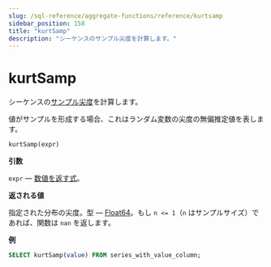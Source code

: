 ```yaml
---
slug: /sql-reference/aggregate-functions/reference/kurtsamp
sidebar_position: 158
title: "kurtSamp"
description: "シーケンスのサンプル尖度を計算します。"
---
```



# kurtSamp

シーケンスの[サンプル尖度](https://en.wikipedia.org/wiki/Kurtosis)を計算します。

値がサンプルを形成する場合、これはランダム変数の尖度の無偏推定値を表します。

``` sql
kurtSamp(expr)
```

**引数**

`expr` — [数値を返す式](/sql-reference/syntax#expressions)。

**返される値**

指定された分布の尖度。型 — [Float64](../../../sql-reference/data-types/float.md)。もし `n <= 1`（`n` はサンプルサイズ）であれば、関数は `nan` を返します。

**例**

``` sql
SELECT kurtSamp(value) FROM series_with_value_column;
```
